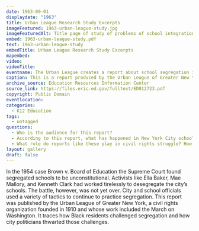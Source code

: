 ```yaml
---
date: 1963-09-01
displaydate: "1963"
title: Urban League Research Study Excerpts
imageFeatured: 1963-urban-league-study.jpg
imageFeaturedAlt: Title page of study of problems of school integration 
embed: 1963-urban-league-study.pdf
text: 1963-urban-league-study
embedTitle: Urban League Research Study Excerpts
mapembed:
video: 
videoTitle: 
eventname: The Urban League creates a report about school segregation in New York City.
caption: This is a report produced by the Urban League of Greater New York regarding school segregation in New York City. It documents the impact of segregation on the city’s school system, specifically for Black and Puerto Rican students. Distributed in 1963, the report emphasizes the longstanding issue of segregation and the inaction following the charges in 1955 by Dr. Kenneth Clark and others that the city’s schools were segregated.
archive_source: Education Resources Information Center
source_link: https://files.eric.ed.gov/fulltext/ED012723.pdf
copyright: Public Domain
eventlocation:
categories:
  - K12 Education
tags:
  - untagged
questions:
  - Who is the audience for this report?
  - According to this report, what has happened in New York City schools in regards to segregation since 1955?
  - What role do reports like these play in civil rights struggle? How are they different from and complementary to marches, boycotts, and other forms of direct action?
layout: gallery
draft: false
---
```

In the 1954 case Brown v. Board of Education the Supreme Court found segregated schools to be unconstitutional. Activists like Ella Baker, Mae Mallory, and Kenneth Clark had worked tirelessly to desegregate the city’s schools. The battle, however, was not yet over. City and school officials used a variety of tactics to continue to practice segregation. This report was published by the Urban League of Greater New York, a civil rights organization founded in 1910 and whose work included the March on Washington. It traces how Black residents challenged segregation and how city politicians thwarted those challenges.
